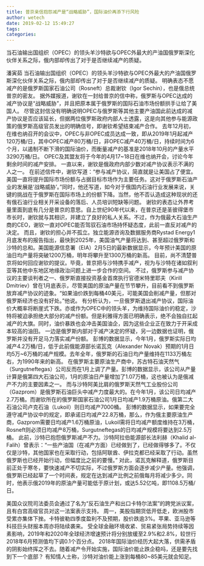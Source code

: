 ```yaml
---
title: 普京亲信抱怨减产是“战略威胁”，国际油价再添下行风险
author: wetech
date: 2019-02-12 15:49:27
tags: 
categories: 
---
```

当石油输出国组织（OPEC）的领头羊沙特欲与OPEC外最大的产油国俄罗斯深化伙伴关系之际，俄内部却传出了对于是否继续减产的质疑。
<!-- more -->
潘寅茹
当石油输出国组织（OPEC）的领头羊沙特欲与OPEC外最大的产油国俄罗斯深化伙伴关系之际，俄内部却传出了对于是否继续减产的质疑。
明确表态不愿减产的是俄罗斯国家石油公司（Rosneft）总裁谢钦（Igor Sechin），也是俄总统普京的密友。
据外媒报道，谢钦在一封给普京的信中称，俄罗斯与OPEC达成的减产协议是“战略威胁”，并且把原本属于俄罗斯的国际石油市场份额拱手让给了美国人。
尽管这封信没有明确说明OPEC与俄罗斯等其他主要产油国此前达成的减产协议是否应该延长，但据两位俄罗斯政府内部人士透露，这是向其他参与能源政策的俄罗斯高级官员发出的明确信号，即谢钦希望结束减产合作。
去年12月初，在维也纳召开的会议中，OPEC与非OPEC成员达成一致，即从2019年1月起减产120万桶/日，其中OPEC减产80万桶/日，非OPEC减产40万桶/日，持续时间为6个月，以遏制不断下滑的国际油价，而衡量减产的基准是2018年10月的产量水平3290万桶/日。
OPEC及其盟友将于今年的4月17~18日在维也纳开会，讨论今年剩余时间的减产安排。
一直以来，谢钦是俄政府内部少数对减产协议表示不满的人之一。
在前述信件中，谢钦写道：“参与减产协议，简直就是让美国占了便宜。美国一直将提升国际市场份额与占据目标市场作为主要任务。这对于俄罗斯石油产业的发展是‘战略威胁’。”同时，他还写道，如今对于俄国内石油行业发展来说，关键的挑战在于俄罗斯在国际市场上的份额下降。当然，他不否认造成这种现状的还有俄石油行业相关开采设备的落后、人员培训短缺等问题。
谢钦的表态让外界考量里面到底有几分是普京的意思。自上世纪90年代以来，在普京还是圣彼得堡市市长时，谢钦就与其相识，并建立了良好的私人关系。不过，作为俄最大石油生产商的CEO，谢钦一直对OPEC能否驾驭石油市场持怀疑态度，此前一直反对减产的决定。
而且，谢钦的担心并不孤立。独立能源咨询及数据服务商Rystad Energy1月底发布的报告指出，最快到2025年，美国油气产量将达到、甚至超过俄罗斯和沙特的总和。美国能源信息署（EIA）2月5日的最新数据显示，今年预计美国的原油日均产量将突破1200万桶，明年将攀升至1300万桶的新高。
目前，尚不清楚普京将如何回应谢钦的提议。毕竟，普京把与沙特携手减产，视为与沙特在诸如叙利亚等其他中东地区地缘政治问题上进一步合作的空间。
不过，俄罗斯参与减产协议的主要谈判者之一、俄罗斯直接投资基金首席执行官德米特里耶夫（Kirill Dmitriev）曾在1月底表示，尽管美国的原油产量在节节攀升，目前看不到俄罗斯放弃减产协议的迹象。“如果油价跌到每桶40美元，可能美国会削减产量，但那对俄罗斯经济也没有好处。”他说。
有分析认为，一旦俄罗斯退出减产协议，国际油价大概率将断崖式下跌。亦或作为OPEC中的领头羊，为维持国际油价的稳定，沙特将被迫承担绝大部分的减产份额。但是利雅得方面已明确表示，绝不会独自扛起减产的大旗。同时，油价暴跌也会冲击美国油企，因为这些企业正在致力于开采成本较高的油田。
一边是俄罗斯内部对于减产决定的怀疑，另一边数据也证明，俄罗斯并没有开足马力落实减产份额。
彭博的数据显示，今年1月，俄罗斯实际日均减产4.2万桶/日，低于此前俄能源部长诺瓦克（Alexander Novak）预期的1月日均5万~6万桶的减产规模。去年全年，俄罗斯的石油日均产量维持在1133万桶左右，为1990年来的新高。
在俄罗斯主要原油生产商中，苏古特石油天然气（Surgutneftegas）公司反而在1月上调了产量。彭博的数据显示，该公司从产量计算是俄第四大石油公司，1月的原油日产量增加了1.07万桶，这也被认为是俄减产不力的主要因素之一。
而与沙特阿美比肩的俄罗斯天然气工业股份公司（Gazprom）是俄罗斯石油巨头中减产力度最大的。在今年1月，该公司日均减产2.7万桶。而谢钦所在的俄罗斯国家石油公司1月日均减产1.9万桶原油。俄第二大石油公司卢克石油（Lukoil）则日均减产7000桶。
彭博的数据显示，如果要完全遵守减产协议中的规定，即承诺日均减产22.8万桶，那么，作为俄主要原油生产商，Gazprom需要日均减产1.6万桶原油，Lukoil需将日均减产额度维持在3万桶，Rosneft则必须日均减产8万桶，Surgutneftegas的日均减产规模将要达到2.5万桶。
此前，沙特已抱怨俄罗斯减产不力。沙特阿拉伯能源部长法利赫（Khalid al-Falih）曾表示：“一些产油国（在减产方面）已经做到了，已经做得够多了。不仅仅是沙特，其他国家也在采取行动，包括阿联酋、伊拉克都已经采取了行动。虽然俄罗斯也已经开始行动，但幅度比之前的要慢。”
对此，诺瓦克解释道，俄罗斯目前正处于寒冬，要快速减产不切实际，不过俄罗斯方面会逐步减少产量。他强调，俄罗斯已经起草了一个时间表，规定在达到减产比例之前俄每月将减少多少。同时，他表示俄2019年的原油产量可能低于原计划，或达5.52亿吨，即1108.5万桶/日。
 
 
美国众议院司法委员会通过了名为“反石油生产和出口卡特尔法案”的跨党派议案，且有白宫高级官员对这一法案表示支持。
周一，美股指期货低开低走，欧洲股市受累亦集体下挫。卡特彼勒四季度盈利不及预期，股价跌逾3%。苹果、亚马逊等科技巨头财报本周亦将陆续袭来。
受全球金融环境收紧、贸易紧张局势持续等因素影响，2019年和2020年全球经济增速预计将分别放缓至2.9%和2.8%，较世行2018年6月预测值均下调0.1个百分点。
2018年国际油价经历大起大落，供需矛盾的阴影始终挥之不去。随着减产令开始实施，国际油价能止跌企稳吗，还是要先找到下一个底部？
有知情人士称，沙特对油价能上涨到每桶80~85美元就会知足。
